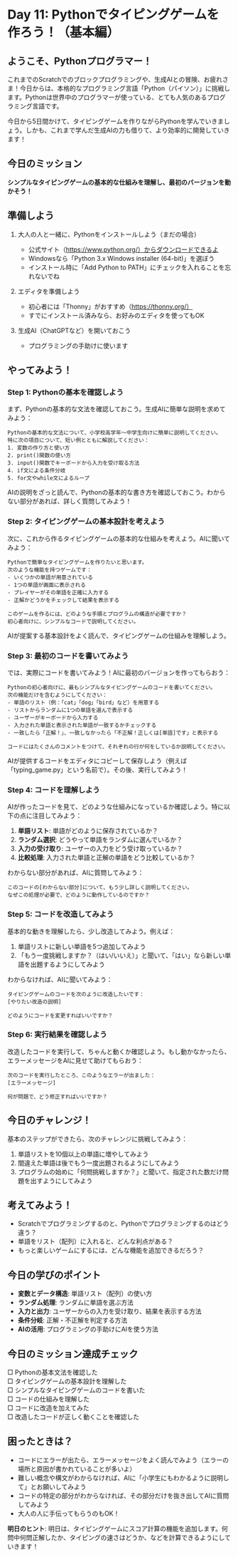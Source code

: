 # Day 11: Pythonでタイピングゲームを作ろう！（基本編）

## ようこそ、Pythonプログラマー！

これまでのScratchでのブロックプログラミングや、生成AIとの冒険、お疲れさま！今日からは、本格的なプログラミング言語「Python（パイソン）」に挑戦します。Pythonは世界中のプログラマーが使っている、とても人気のあるプログラミング言語です。

今日から5日間かけて、タイピングゲームを作りながらPythonを学んでいきましょう。しかも、これまで学んだ生成AIの力も借りて、より効率的に開発していきます！

## 今日のミッション
**シンプルなタイピングゲームの基本的な仕組みを理解し、最初のバージョンを動かそう！**

## 準備しよう
1. 大人の人と一緒に、Pythonをインストールしよう（まだの場合）
   - 公式サイト（https://www.python.org/）からダウンロードできるよ
   - Windowsなら「Python 3.x Windows installer (64-bit)」を選ぼう
   - インストール時に「Add Python to PATH」にチェックを入れることを忘れないでね

2. エディタを準備しよう
   - 初心者には「Thonny」がおすすめ（https://thonny.org/）
   - すでにインストール済みなら、お好みのエディタを使ってもOK

3. 生成AI（ChatGPTなど）を開いておこう
   - プログラミングの手助けに使います

## やってみよう！

### Step 1: Pythonの基本を確認しよう
まず、Pythonの基本的な文法を確認しておこう。生成AIに簡単な説明を求めてみよう：

```
Pythonの基本的な文法について、小学校高学年〜中学生向けに簡単に説明してください。
特に次の項目について、短い例とともに解説してください：
1. 変数の作り方と使い方
2. print()関数の使い方
3. input()関数でキーボードから入力を受け取る方法
4. if文による条件分岐
5. for文やwhile文によるループ
```

AIの説明をざっと読んで、Pythonの基本的な書き方を確認しておこう。わからない部分があれば、詳しく質問してみよう！

### Step 2: タイピングゲームの基本設計を考えよう
次に、これから作るタイピングゲームの基本的な仕組みを考えよう。AIに聞いてみよう：

```
Pythonで簡単なタイピングゲームを作りたいと思います。
次のような機能を持つゲームです：
- いくつかの単語が用意されている
- 1つの単語が画面に表示される
- プレイヤーがその単語を正確に入力する
- 正解かどうかをチェックして結果を表示する

このゲームを作るには、どのような手順とプログラムの構造が必要ですか？
初心者向けに、シンプルなコードで説明してください。
```

AIが提案する基本設計をよく読んで、タイピングゲームの仕組みを理解しよう。

### Step 3: 最初のコードを書いてみよう
では、実際にコードを書いてみよう！AIに最初のバージョンを作ってもらおう：

```
Pythonの初心者向けに、最もシンプルなタイピングゲームのコードを書いてください。
次の機能だけを含むようにしてください：
- 単語のリスト（例：「cat」「dog」「bird」など）を用意する
- リストからランダムに1つの単語を選んで表示する
- ユーザーがキーボードから入力する
- 入力された単語と表示された単語が一致するかチェックする
- 一致したら「正解！」、一致しなかったら「不正解！正しくは[単語]です」と表示する

コードにはたくさんのコメントをつけて、それぞれの行が何をしているか説明してください。
```

AIが提供するコードをエディタにコピーして保存しよう（例えば「typing_game.py」という名前で）。その後、実行してみよう！

### Step 4: コードを理解しよう
AIが作ったコードを見て、どのような仕組みになっているか確認しよう。特に以下の点に注目してみよう：

1. **単語リスト**: 単語がどのように保存されているか？
2. **ランダム選択**: どうやって単語をランダムに選んでいるか？
3. **入力の受け取り**: ユーザーの入力をどう受け取っているか？
4. **比較処理**: 入力された単語と正解の単語をどう比較しているか？

わからない部分があれば、AIに質問してみよう：

```
このコードの[わからない部分]について、もう少し詳しく説明してください。
なぜこの処理が必要で、どのように動作しているのですか？
```

### Step 5: コードを改造してみよう
基本的な動きを理解したら、少し改造してみよう。例えば：

1. 単語リストに新しい単語を5つ追加してみよう
2. 「もう一度挑戦しますか？（はい/いいえ）」と聞いて、「はい」なら新しい単語を出題するようにしてみよう

わからなければ、AIに聞いてみよう：

```
タイピングゲームのコードを次のように改造したいです：
[やりたい改造の説明]

どのようにコードを変更すればいいですか？
```

### Step 6: 実行結果を確認しよう
改造したコードを実行して、ちゃんと動くか確認しよう。もし動かなかったら、エラーメッセージをAIに見せて助けてもらおう：

```
次のコードを実行したところ、このようなエラーが出ました：
[エラーメッセージ]

何が問題で、どう修正すればいいですか？
```

## 今日のチャレンジ！
基本のステップができたら、次のチャレンジに挑戦してみよう：

1. 単語リストを10個以上の単語に増やしてみよう
2. 間違えた単語は後でもう一度出題されるようにしてみよう
3. プログラムの始めに「何問挑戦しますか？」と聞いて、指定された数だけ問題を出すようにしてみよう

## 考えてみよう！
- Scratchでプログラミングするのと、Pythonでプログラミングするのはどう違う？
- 単語をリスト（配列）に入れると、どんな利点がある？
- もっと楽しいゲームにするには、どんな機能を追加できるだろう？

## 今日の学びのポイント
- **変数とデータ構造**: 単語リスト（配列）の使い方
- **ランダム処理**: ランダムに単語を選ぶ方法
- **入力と出力**: ユーザーからの入力を受け取り、結果を表示する方法
- **条件分岐**: 正解・不正解を判定する方法
- **AIの活用**: プログラミングの手助けにAIを使う方法

## 今日のミッション達成チェック
□ Pythonの基本文法を確認した  
□ タイピングゲームの基本設計を理解した  
□ シンプルなタイピングゲームのコードを書いた  
□ コードの仕組みを理解した  
□ コードに改造を加えてみた  
□ 改造したコードが正しく動くことを確認した  

## 困ったときは？
- コードにエラーが出たら、エラーメッセージをよく読んでみよう（エラーの場所と原因が書かれていることが多いよ）
- 難しい概念や構文がわからなければ、AIに「小学生にもわかるように説明して」とお願いしてみよう
- コードの特定の部分がわからなければ、その部分だけを抜き出してAIに質問してみよう
- 大人の人に手伝ってもらうのもOK！

**明日のヒント**: 明日は、タイピングゲームにスコア計算の機能を追加します。何問中何問正解したか、タイピングの速さはどうか、などを計算できるようにしていきます！
